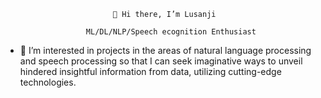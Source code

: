                            👋 Hi there, I’m Lusanji

                      ML/DL/NLP/Speech ecognition Enthusiast 
           
- 👀 I’m interested in projects in the areas of natural language processing and speech processing so that I can seek imaginative ways to unveil hindered insightful information from data, utilizing cutting-edge technologies.


<!---
Lusanji/Lusanji is a ✨ special ✨ repository because its `README.md` (this file) appears on your GitHub profile.
You can click the Preview link to take a look at your changes.
--->
